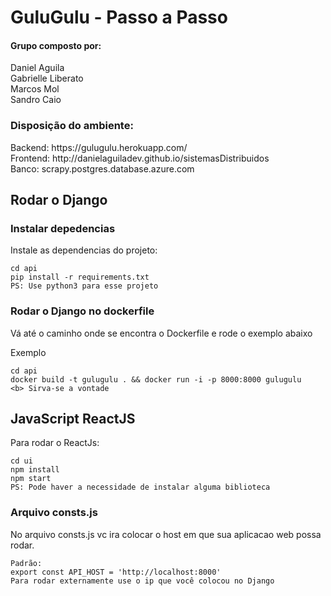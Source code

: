 <h1>
GuluGulu - Passo a Passo
</h1>

<h4>
Grupo composto por:
</h4>
Daniel Aguila
<br>
Gabrielle Liberato
<br>
Marcos Mol
<br>
Sandro Caio

<h3>
Disposição do ambiente:
</h3>
Backend: https://gulugulu.herokuapp.com/
<br>
Frontend: http://danielaguiladev.github.io/sistemasDistribuidos
<br>
Banco: scrapy.postgres.database.azure.com
<br>

<h2>
Rodar o Django
</h2>

<h3>
Instalar depedencias
</h3>
Instale as dependencias do projeto:

```
cd api
pip install -r requirements.txt
PS: Use python3 para esse projeto
```

<h3>
Rodar o Django no dockerfile 
</h3>

Vá até o caminho onde se encontra o Dockerfile e rode o exemplo abaixo

Exemplo

```
cd api
docker build -t gulugulu . && docker run -i -p 8000:8000 gulugulu
<b> Sirva-se a vontade
```

<h2>
JavaScript ReactJS
</h2>

Para rodar o ReactJs:
 ```
cd ui
npm install
npm start
PS: Pode haver a necessidade de instalar alguma biblioteca
 ```

 <h3>
 Arquivo consts.js
 </h3>

 No arquivo consts.js vc ira colocar o host em que sua aplicacao web possa rodar.

 ```
Padrão:
 export const API_HOST = 'http://localhost:8000'
 Para rodar externamente use o ip que você colocou no Django
 ```